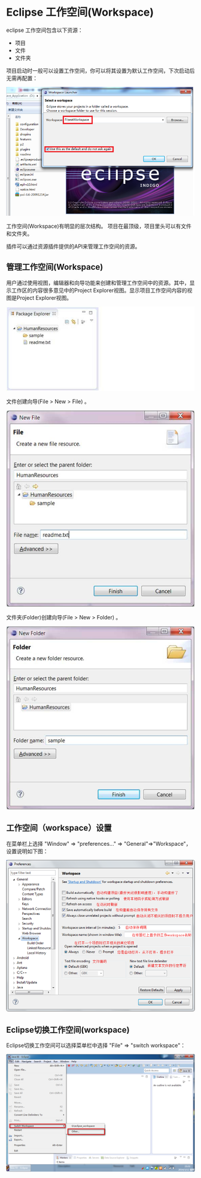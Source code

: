 
# Eclipse 工作空间(Workspace)

eclipse 工作空间包含以下资源：

*   项目
*   文件
*   文件夹

项目启动时一般可以设置工作空间，你可以将其设置为默认工作空间，下次启动后无需再配置：

![1362387429_6854](../img/1362387429_6854.png)

工作空间(Workspace)有明显的层次结构。 项目在最顶级，项目里头可以有文件和文件夹。

插件可以通过资源插件提供的API来管理工作空间的资源。

## 管理工作空间(Workspace)

用户通过使用视图，编辑器和向导功能来创建和管理工作空间中的资源。其中，显示工作区的内容很多意见中的Project Explorer视图。显示项目工作空间内容的视图是Project Explorer视图。

![eclipse_workspace_pe](../img/eclipse_workspace_pe.jpg)

文件创建向导(File &gt; New &gt; File) 。

![eclipse_workspace_new_file](../img/eclipse_workspace_new_file.jpg)

文件夹(Folder)创建向导(File &gt; New &gt; Folder) 。

![eclipse_workspace_new_folder](../img/eclipse_workspace_new_folder.jpg)

## 工作空间（workspace）设置

在菜单栏上选择 "Window" =&gt; "preferences..." =&gt; "General"=&gt;"Workspace"，设置说明如下图：

![1363013170_2649](../img/1363013170_2649.png)

## Eclipse切换工作空间(workspace)

Eclipse切换工作空间可以选择菜单栏中选择 "File" =&gt; "switch workspace"：

![20140312232833156](../img/20140312232833156.png)  
